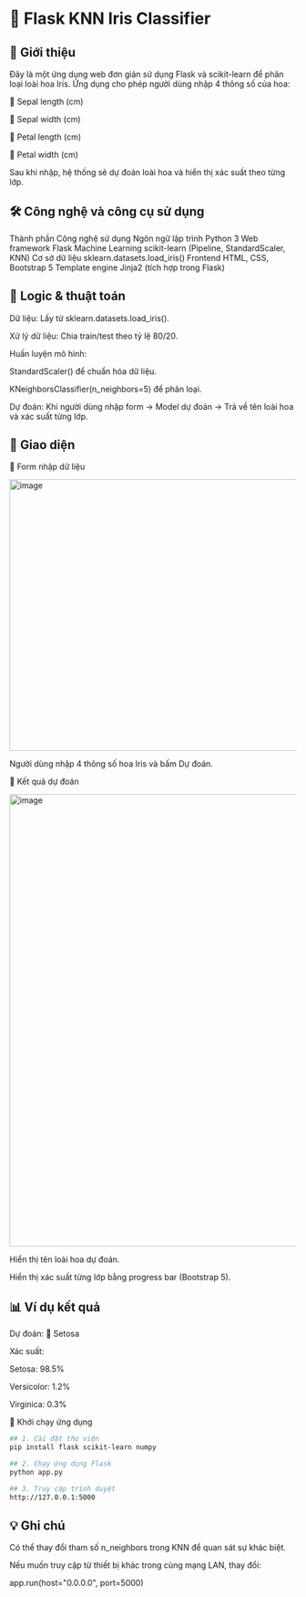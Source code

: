 # 🌸 Flask KNN Iris Classifier
## 📌 Giới thiệu

Đây là một ứng dụng web đơn giản sử dụng Flask và scikit-learn để phân loại loài hoa Iris.
Ứng dụng cho phép người dùng nhập 4 thông số của hoa:

🌿 Sepal length (cm)

🌿 Sepal width (cm)

🌸 Petal length (cm)

🌸 Petal width (cm)

Sau khi nhập, hệ thống sẽ dự đoán loài hoa và hiển thị xác suất theo từng lớp.

## 🛠️ Công nghệ và công cụ sử dụng
Thành phần	Công nghệ sử dụng
Ngôn ngữ lập trình	Python 3
Web framework	Flask
Machine Learning	scikit-learn (Pipeline, StandardScaler, KNN)
Cơ sở dữ liệu	sklearn.datasets.load_iris()
Frontend	HTML, CSS, Bootstrap 5
Template engine	Jinja2 (tích hợp trong Flask)
## 🧠 Logic & thuật toán

Dữ liệu: Lấy từ sklearn.datasets.load_iris().

Xử lý dữ liệu: Chia train/test theo tỷ lệ 80/20.

Huấn luyện mô hình:

StandardScaler() để chuẩn hóa dữ liệu.

KNeighborsClassifier(n_neighbors=5) để phân loại.

Dự đoán: Khi người dùng nhập form → Model dự đoán → Trả về tên loài hoa và xác suất từng lớp.

## 🎨 Giao diện
🔹 Form nhập dữ liệu

<img width="980" height="476" alt="image" src="https://github.com/user-attachments/assets/fe711bf7-79d7-44b8-ba8f-accd0c3e8d3f" />

Người dùng nhập 4 thông số hoa Iris và bấm Dự đoán.

🔹 Kết quả dự đoán

<img width="937" height="793" alt="image" src="https://github.com/user-attachments/assets/4c742573-7dac-4ef4-aa98-95a7f740d8a5" />

Hiển thị tên loài hoa dự đoán.

Hiển thị xác suất từng lớp bằng progress bar (Bootstrap 5).

## 📊 Ví dụ kết quả

Dự đoán: 🌼 Setosa

Xác suất:

Setosa: 98.5%

Versicolor: 1.2%

Virginica: 0.3%

🚀 Khởi chạy ứng dụng
 ```bash
## 1. Cài đặt thư viện
pip install flask scikit-learn numpy

## 2. Chạy ứng dụng Flask
python app.py

## 3. Truy cập trình duyệt
http://127.0.0.1:5000
```
## 💡 Ghi chú

Có thể thay đổi tham số n_neighbors trong KNN để quan sát sự khác biệt.

Nếu muốn truy cập từ thiết bị khác trong cùng mạng LAN, thay đổi:

app.run(host="0.0.0.0", port=5000)
